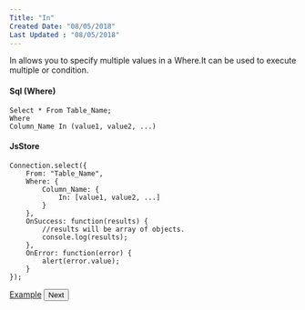 ```yaml
---
Title: "In"
Created Date: "08/05/2018"
Last Updated : "08/05/2018"
---
```


In allows you to specify multiple values in a Where.It can be used to execute multiple or condition.

#### Sql (Where)

```
Select * From Table_Name;
Where
Column_Name In (value1, value2, ...)
```

#### JsStore

```
Connection.select({
    From: "Table_Name",
    Where: {
        Column_Name: {
            In: [value1, value2, ...]
        }
    },
    OnSuccess: function(results) {
        //results will be array of objects.
        console.log(results);
    },
    OnError: function(error) {
        alert(error.value);
    }
});
```

<p class="margin-top-40px text-center">
    <a class="btn info" target="_blank" href="/example/in">Example</a>
    <button class="btn info btnNext">Next</button>
</p>
